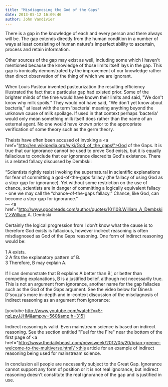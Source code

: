 ```yaml
---
title: "Misdiagnosing the God of the Gaps"
date: 2013-05-12 16:09:46
author: John Vandivier
---
```




There is a gap in the knowledge of each and every person and there always will be. The gap extends directly from the human condition in a number of ways at least consisting of human nature's imperfect ability to ascertain, process and retain information.<br /><br />Other sources of the gap may exist as well, including some which I haven't mentioned because the knowledge of those limits itself lays in the gap. This gap is ironically demonstrated by the improvement of our knowledge rather than direct observation of the thing of which we are ignorant.<br /><br />When Louis Pasteur invented pasteurization the resulting efficiency illustrated the fact that a particular gap had existed prior. Some of the brighter minds of the time would have known their limits and said, \"We don't know why milk spoils.\" They would not have said, \"We don't yet know about bacteria,\" at least with the term 'bacteria' meaning anything beyond the unknown cause of milk spoilage. If used in that context perhaps 'bacteria' would only mean something milk itself does rather than the name of an external agent. No one would have known prior to the appropriate verification of some theory such as the germ theory.<br /><br />Theists have often been accused of invoking a <a href=\"http://en.wikipedia.org/wiki/God_of_the_gaps\">God of the Gaps</a>. It is true that our ignorance cannot be used to prove God exists, but it is equally fallacious to conclude that our ignorance discredits God's existence. There is a related fallacy discussed by Dembski:<br /><br />“Scientists rightly resist invoking the supernatural in scientific explanations for fear of committing a god-of-the-gaps fallacy (the fallacy of using God as a stop-gap for ignorance). Yet without some restriction on the use of chance, scientists are in danger of committing a logically equivalent fallacy - one we may call the “chance-of-the-gaps fallacy.” Chance, like God, can become a stop-gap for ignorance.” <br />― <a href=\"http://www.goodreads.com/author/quotes/101108.William_A_Dembski\">William A. Dembski</a><br /><br />Certainly the logical progression from I don't know what the cause is to therefore God exists is fallacious, however indirect reasoning is often misdiagnosed as God of the Gaps reasoning. One form of indirect reasoning would be:<br /><br />1 A exists.<br />2 A fits the explanatory pattern of B.<br />3 Therefore, B may explain A.<br /><br />If I can demonstrate that B explains A better than B', or better than competing explanations, B is a justified belief, although not necessarily true. This is not an argument from ignorance, another name for the gap fallacies such as the God of the Gaps argument. See the video below for Dinesh D'souza's more in-depth and in-context discussion of the misdiagnosis of indirect reasoning as an argument from ignorance:<br /><br />[youtube http://www.youtube.com/watch?v=5-nzLpyJJHM&amp;w=560&amp;h=315]<br /><br />Indirect reasoning is valid. Even mainstream science is based on indirect reasoning. See the section entitled \"Fuel for the Fire\" near the bottom of the first page of <a href=\"http://www.thedailybeast.com/newsweek/2012/05/20/brian-greene-welcome-to-the-multiverse.html\">this article</a> for an example of indirect reasoning being used for mainstream science.<br /><br />In conclusion all people are necessarily subject to the Great Gap. Ignorance cannot support any form of position or it is not real ignorance, but indirect reasoning doesn't constitute the real ignorance of the gap and is justified in use.